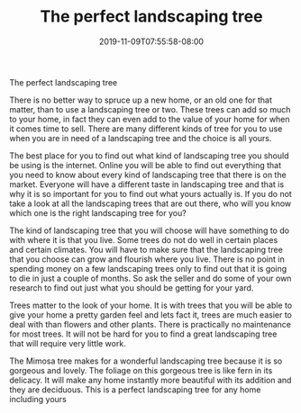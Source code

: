 ﻿---
title: "The perfect landscaping tree"
date: 2019-11-09T07:55:58-08:00
description: "Landscaping Tips for Web Success"
featured_image: "/images/Landscaping.jpg"
tags: ["Landscaping"]
---

The perfect landscaping tree 

There is no better way to spruce up a new home, or an old one for that matter, than to use a landscaping tree or two. These trees can add so much to your home, in fact they can even add to the value of your home for when it comes time to sell. There are many different kinds of tree for you to use when you are in need of a landscaping tree and the choice is all yours. 

The best place for you to find out what kind of landscaping tree you should be using is the internet. Online you will be able to find out everything that you need to know about every kind of landscaping tree that there is on the market. Everyone will have a different taste in landscaping tree and that is why it is so important for you to find out what yours actually is. If you do not take a look at all the landscaping trees that are out there, who will you know which one is the right landscaping tree for you? 

The kind of landscaping tree that you will choose will have something to do with where it is that you live. Some trees do not do well in certain places and certain climates. You will have to make sure that the landscaping tree that you choose can grow and flourish where you live. There is no point in spending money on a few landscaping trees only to find out that it is going to die in just a couple of months. So ask the seller and do some of your own research to find out just what you should be getting for your yard. 

Trees matter to the look of your home. It is with trees that you will be able to give your home a pretty garden feel and lets fact it, trees are much easier to deal with than flowers and other plants. There is practically no maintenance for most trees. It will not be hard for you to find a great landscaping tree that will require very little work. 

The Mimosa tree makes for a wonderful landscaping tree because it is so gorgeous and lovely. The foliage on this gorgeous tree is like fern in its delicacy. It will make any home instantly more beautiful with its addition and they are deciduous. This is a perfect landscaping tree for any home including yours 



